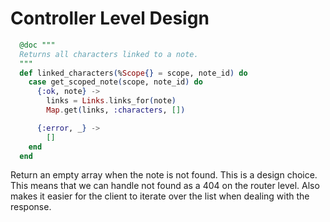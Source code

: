 # Controller Level Design

```elixir
  @doc """
  Returns all characters linked to a note.
  """
  def linked_characters(%Scope{} = scope, note_id) do
    case get_scoped_note(scope, note_id) do
      {:ok, note} ->
        links = Links.links_for(note)
        Map.get(links, :characters, [])

      {:error, _} ->
        []
    end
  end
```

Return an empty array when the note is not found. This is a design choice. This means that we can handle not found as a 404 on the router level.
Also makes it easier for the client to iterate over the list when dealing with the response.

